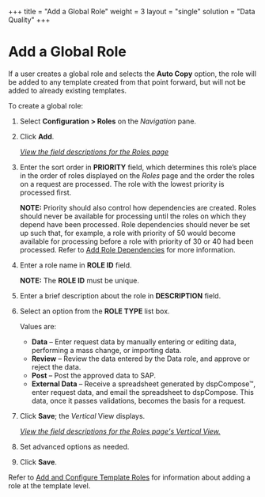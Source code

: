 +++
title = "Add a Global Role"
weight = 3
layout = "single"
solution = "Data Quality"
+++


# Add a Global Role

If a user creates a global role and selects the **Auto Copy** option,
the role will be added to any template created from that point forward,
but will not be added to already existing templates.

To create a global role:

1.  Select **Configuration \> Roles** on the *Navigation* pane.

2.  Click **Add**.
    
    *[View the field descriptions for the Roles
    page](../Page_Desc/Roles_H)*

3.  Enter the sort order in **PRIORITY** field, which determines this
    role’s place in the order of roles displayed on the *Roles* page and
    the order the roles on a request are processed. The role with the
    lowest priority is processed first.
    
    **NOTE:** Priority should also control how dependencies are created.
    Roles should never be available for processing until the roles on
    which they depend have been processed. Role dependencies should
    never be set up such that, for example, a role with priority of 50
    would become available for processing before a role with priority of
    30 or 40 had been processed. Refer to [Add Role
    Dependencies](../Use_Cases/Add_Role_Dependencies) for more
    information.

4.  Enter a role name in **ROLE ID** field.
    
    **NOTE:** The **ROLE ID** must be unique.

5.  Enter a brief description about the role in **DESCRIPTION** field.

6.  Select an option from the **ROLE TYPE** list box.
    
    Values are:
    
      - **Data** – Enter request data by manually entering or editing
        data, performing a mass change, or importing data.
      - **Review** – Review the data entered by the Data role, and
        approve or reject the data.
      - **Post** – Post the approved data to SAP.
      - **External Data** – Receive a spreadsheet generated by
        dspCompose™, enter request data, and email the spreadsheet to
        dspCompose. This data, once it passes validations, becomes the
        basis for a request.

7.  Click **Save**; the *Vertical* View displays.
    
    *[View the field descriptions for the Roles page's Vertical
    View.](../Page_Desc/Roles_H)*

8.  Set advanced options as needed.

9.  Click **Save**.

Refer to [Add and Configure Template
Roles](../Use_Cases/Add_and_Configure_Template_Roles) for
information about adding a role at the template level.
